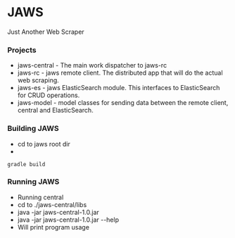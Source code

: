 # JAWS #
Just Another Web Scraper


### Projects ###
* jaws-central - The main work dispatcher to jaws-rc
* jaws-rc - jaws remote client.  The distributed app that will do the actual web scraping.
* jaws-es - jaws ElasticSearch module. This interfaces to ElasticSearch for CRUD operations.
* jaws-model - model classes for sending data between the remote client, central and ElasticSearch.

### Building JAWS ####
* cd to jaws root dir
* 
```
gradle build
```



### Running JAWS ###
* Running central
* cd to ./jaws-central/libs
* java -jar jaws-central-1.0.jar 
* java -jar jaws-central-1.0.jar --help
* Will print program usage
